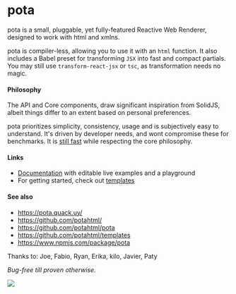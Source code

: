 # pota

pota is a small, pluggable, yet fully-featured Reactive Web Renderer,
designed to work with html and xmlns.

pota is compiler-less, allowing you to use it with an `html` function.
It also includes a Babel preset for transforming `JSX` into fast and
compact partials. You may still use `transform-react-jsx` or `tsc`, as
transformation needs no magic.

#### Philosophy

The API and Core components, draw significant inspiration from
SolidJS, albeit things differ to an extent based on personal
preferences.

pota prioritizes simplicity, consistency, usage and is subjectively
easy to understand. It's driven by developer needs, and wont
compromise these for benchmarks. It is
[still fast](https://krausest.github.io/js-framework-benchmark/current.html)
while respecting the core philosophy.

#### Links

- [Documentation](https://pota.quack.uy/) with editable live examples
  and a playground
- For getting started, check out
  [templates](https://github.com/potahtml/templates)

#### See also

- https://pota.quack.uy/
- https://github.com/potahtml/
- https://github.com/potahtml/pota
- https://github.com/potahtml/templates
- https://www.npmjs.com/package/pota

Thanks to: Joe, Fabio, Ryan, Erika, kilo, Javier, Paty

_Bug-free till proven otherwise._

 <img src="https://pota.quack.uy/assets/logo-small.png"/>
